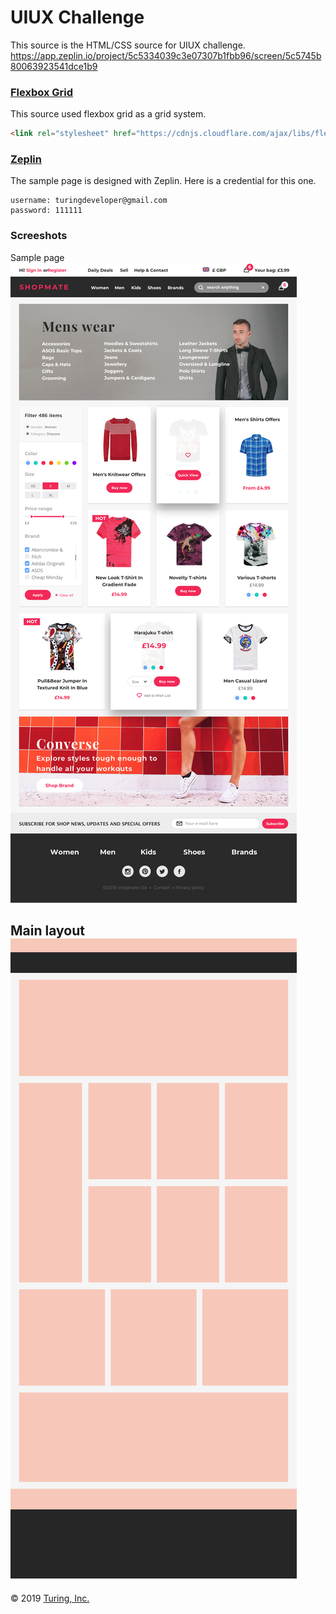 # UIUX Challenge

This source is the HTML/CSS source for UIUX challenge.
https://app.zeplin.io/project/5c5334039c3e07307b1fbb96/screen/5c5745b80063923541dce1b9

### [Flexbox Grid](http://flexboxgrid.com/)
This source used flexbox grid as a grid system.
```html
<link rel="stylesheet" href="https://cdnjs.cloudflare.com/ajax/libs/flexboxgrid/6.3.1/flexboxgrid.min.css" type="text/css" >
```

### [Zeplin](https://zeplin.io)
The sample page is designed with Zeplin. Here is a credential for this one.
```
username: turingdeveloper@gmail.com
password: 111111
```

### Screeshots
Sample page
![Screenshot](screenshots/ui_sample.png)

Main layout
![Screenshot](screenshots/ui_layout.png)
---
© 2019 [Turing, Inc.](https://turing.com)